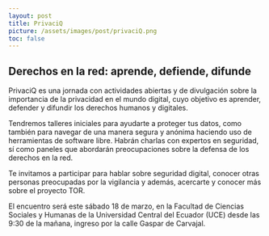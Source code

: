 ```yaml
---
layout: post
title: PrivaciQ
picture: /assets/images/post/privaciQ.png
toc: false
---
```


## Derechos en la red: aprende, defiende, difunde

PrivaciQ es una jornada con actividades abiertas y de divulgación sobre la importancia de la privacidad en el mundo digital, cuyo objetivo es aprender, defender y difundir los derechos humanos y digitales.

Tendremos talleres iniciales para ayudarte a proteger tus datos, como también para navegar de una manera segura y anónima haciendo uso de herramientas de software libre. Habrán charlas con expertos en seguridad, sí como paneles que abordarán preocupaciones sobre la defensa de los derechos en la red.

Te invitamos a participar para hablar sobre seguridad digital, conocer otras personas preocupadas por la vigilancia y además, acercarte y conocer más sobre el proyecto TOR.

El encuentro será este sábado 18 de marzo, en la Facultad de Ciencias Sociales y Humanas de la Universidad Central del Ecuador (UCE) desde las 9:30 de la mañana, ingreso por la calle Gaspar de Carvajal.
